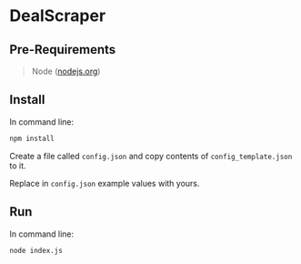 # DealScraper

## Pre-Requirements
> Node ([nodejs.org](https://www.nodejs.org))

## Install
In command line:
```bash
npm install
```

Create a file called `config.json` and copy contents of `config_template.json` to it.

Replace in `config.json` example values with yours.

## Run
In command line:
```bash
node index.js
```

